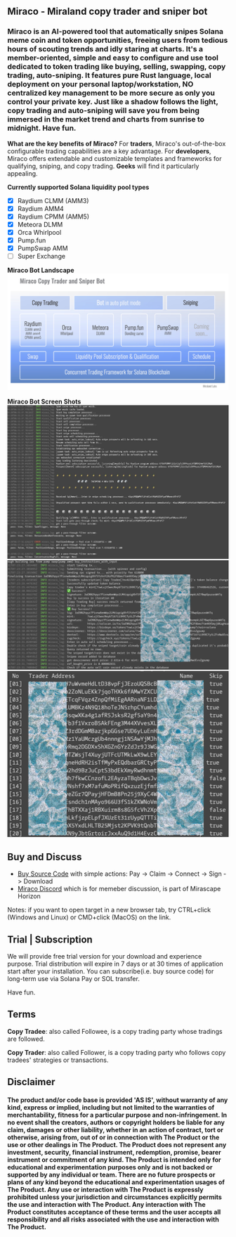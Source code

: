 ## Miraco - Miraland copy trader and sniper bot

### Miraco is an AI-powered tool that automatically snipes Solana meme coin and token opportunities, freeing users from tedious hours of scouting trends and idly staring at charts. It's a member-oriented, simple and easy to configure and use tool dedicated to token trading like buying, selling, swapping, copy trading, auto-sniping. It features pure Rust language, local deployment on your personal laptop/workstation, NO centralized key management to be more secure as only you control your private key. Just like a shadow follows the light, copy trading and auto-sniping will save you from being immersed in the market trend and charts from sunrise to midnight. Have fun.

**What are the key benefits of Miraco?**
For **traders**, Miraco's out-of-the-box configurable trading capabilities are a key advantage.
For **developers**, Miraco offers extendable and customizable templates and frameworks for qualifying, sniping, and copy trading.
**Geeks** will find it particularly appealing.

**Currently supported Solana liquidity pool types**

-   [x] Raydium CLMM (AMM3)
-   [x] Raydium AMM4
-   [x] Raydium CPMM (AMM5)
-   [x] Meteora DLMM
-   [x] Orca Whirlpool
-   [x] Pump.fun
-   [x] PumpSwap AMM
-   [ ] Super Exchange

**Miraco Bot Landscape**
![Miraco Bot Landscape](assets/images/miraco_bot.jpg "Miraco Bot Landscape")

**Miraco Bot Screen Shots**
![Sniping Qualification](assets/images/qualification.jpg "Sniping Qualification")
![Buy Success](assets/images/buy_success.jpg "Buy Success")
![Copy Trading Targets](assets/images/traders.jpg "Copy Trading Targets")

## Buy and Discuss

-   [Buy Source Code](https://miraco-pay.vercel.app/) with simple actions: Pay -> Claim -> Connect -> Sign -> Download
-   [Miraco Discord](https://discord.gg/VmBfyeM4YB) which is for memeber discussion, is part of Mirascape Horizon

Notes: if you want to open target in a new browser tab, try CTRL+click (Windows and Linux) or CMD+click (MacOS) on the link.

## Trial | Subscription

We will provide free trial version for your download and experience purpose.
Trial distribution will expire in 7 days or at 30 times of application start after your installation.
You can subscribe(i.e. buy source code) for long-term use via Solana Pay or SOL transfer.

Have fun.

## Terms

**Copy Tradee**: also called Followee, is a copy trading party whose tradings are followed.

**Copy Trader**: also called Follower, is a copy trading party who follows copy tradees' strategies or transactions.

<div>

## Disclaimer

#### The product and/or code base is provided 'AS IS', without warranty of any kind, express or implied, including but not limited to the warranties of merchantability, fitness for a particular purpose and non-infringement. In no event shall the creators, authors or copyright holders be liable for any claim, damages or other liability, whether in an action of contract, tort or otherwise, arising from, out of or in connection with The Product or the use or other dealings in The Product. The Product does not represent any investment, security, financial instrument, redemption, promise, bearer instrument or commitment of any kind. The Product is intended only for educational and experimentation purposes only and is not backed or supported by any individual or team. There are no future prospects or plans of any kind beyond the educational and experimentation usages of The Product. Any use or interaction with The Product is expressly prohibited unless your jurisdiction and circumstances explicitly permits the use and interaction with The Product. Any interaction with The Product constitutes acceptance of these terms and the user accepts all responsibility and all risks associated with the use and interaction with The Product.

</div>
